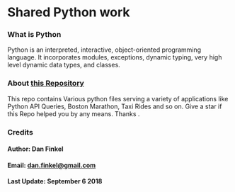 # Shared Python work
### What is Python
Python is an interpreted, interactive, object-oriented programming language. It incorporates modules, exceptions, dynamic typing, very high level dynamic data types, and classes.

### About [this Repository](https://github.com/danfinkel/python)
This repo contains Various python files serving a variety of applications like Python API Queries, Boston Marathon, Taxi Rides and so on. 
Give a star if this Repo helped you by any means. Thanks .

### Credits
#### Author: Dan Finkel
#### Email: dan.finkel@gmail.com
#### Last Update: September 6 2018
